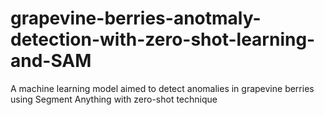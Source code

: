 # grapevine-berries-anotmaly-detection-with-zero-shot-learning-and-SAM
A machine learning model aimed to detect anomalies in grapevine berries using Segment Anything with zero-shot technique
